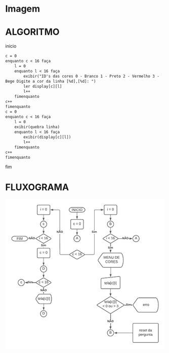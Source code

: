 # Imagem

# ALGORITMO

inicio

	c = 0
	enquanto c < 16 faça
		l = 0
		enquanto l < 16 faça
			exibir("ID's das cores 0 - Branco 1 - Preto 2 - Vermelho 3 - Bege Digite a cor da linha [%d],[%d]: ")
			ler display[c][l]
			l++
		fimenquanto
	c++
	fimenquanto
	c = 0
	enquanto c < 16 faça
		l = 0
		exibir(quebra linha)
		enquanto l < 16 faça
			exibir(display[c][l])
			l++
		fimenquanto
	c++
	fimenquanto
  
fim

# FLUXOGRAMA

![Fluxograma Imagem](https://github.com/GuilhermePerassi/Imagem/blob/09d0a860bdc193815dcf70861ce8ba91e4c1e26e/Fluxograma%20imagem.png)
